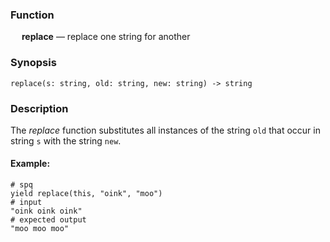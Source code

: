 ### Function

&emsp; **replace** &mdash; replace one string for another

### Synopsis

```
replace(s: string, old: string, new: string) -> string
```

### Description

The _replace_ function substitutes all instances of the string `old`
that occur in string `s` with the string `new`.

#### Example:

```mdtest-spq
# spq
yield replace(this, "oink", "moo")
# input
"oink oink oink"
# expected output
"moo moo moo"
```
